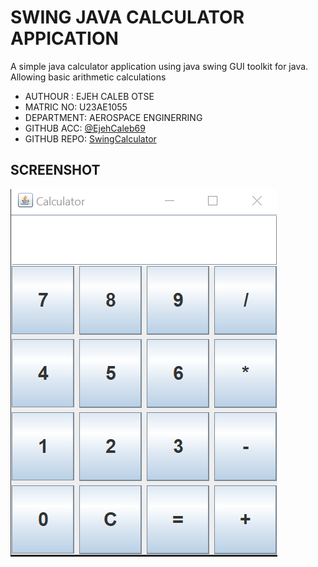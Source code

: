 # SWING JAVA CALCULATOR APPICATION

A simple java calculator application using java swing GUI toolkit for java. Allowing basic arithmetic calculations

- AUTHOUR : EJEH CALEB OTSE
- MATRIC NO: U23AE1055
- DEPARTMENT: AEROSPACE ENGINERRING
- GITHUB ACC: [@EjehCaleb69](https://github.com/EjehCaleb69)
- GITHUB REPO: [SwingCalculator](https://github.com/EjehCaleb69/swing-calculator-U23AE1055)

## SCREENSHOT
![calculator-img](/images/calculator-pic.png)

